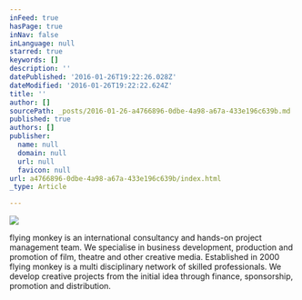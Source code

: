 ```yaml
---
inFeed: true
hasPage: true
inNav: false
inLanguage: null
starred: true
keywords: []
description: ''
datePublished: '2016-01-26T19:22:26.028Z'
dateModified: '2016-01-26T19:22:22.624Z'
title: ''
author: []
sourcePath: _posts/2016-01-26-a4766896-0dbe-4a98-a67a-433e196c639b.md
published: true
authors: []
publisher:
  name: null
  domain: null
  url: null
  favicon: null
url: a4766896-0dbe-4a98-a67a-433e196c639b/index.html
_type: Article

---
```

![](https://the-grid-user-content.s3-us-west-2.amazonaws.com/99417c3a-25eb-4549-b918-d6b1e622d0c0.jpg)

flying monkey is an international consultancy and hands-on project 
management team. We specialise in business development, production and 
promotion of film, theatre and other creative media. Established in 2000
flying monkey is a multi disciplinary network of skilled professionals.
We develop creative projects from the initial idea through finance, 
sponsorship, promotion and distribution.